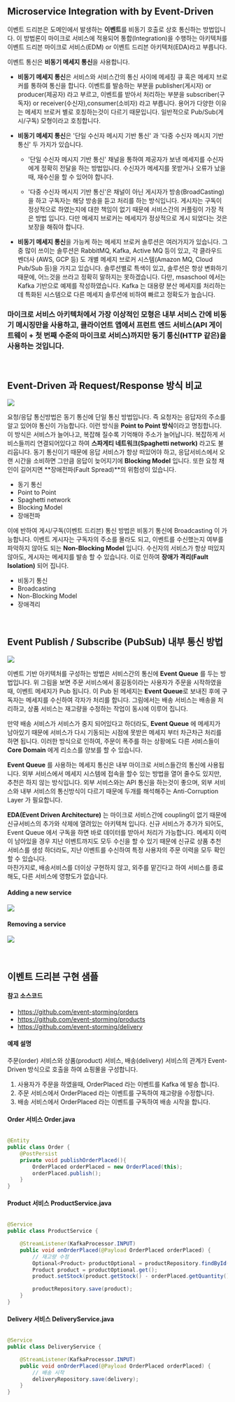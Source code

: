 ## Microservice Integration with by Event-Driven

이벤트 드리븐은 도메인에서 발생하는 **이벤트**를 비동기 호출로 상호 통신하는 방법입니다. 이 방법론이 마이크로 서비스에 적용되어 통합(Integration)을 수행하는 아키텍처를 이벤트 드리븐 마이크로 서비스(EDM) or 이벤트 드리븐 아키텍처(EDA)라고 부릅니다. 

이벤트 통신은 **비동기 메세지 통신**을 사용합니다.  

* **비동기 메세지 통신**은 서비스와 서비스간의 통신 사이에 메세징 큐 혹은 메세지 브로커를 통하여 통신을 합니다. 이벤트를 발송하는 부분을 publisher(게시자) or producer(제공자) 라고 부르고, 이벤트를 받아서 처리하는 부분을 subscriber(구독자) or receiver(수신자),consumer(소비자) 라고 부릅니다. 용어가 다양한 이유는 메세지 브로커 별로 호칭하는것이 다르기 때문입니다. 일반적으로 Pub/Sub(게시/구독) 모형이라고 호칭합니다.  

* **비동기 메세지 통신**은 '단일 수신자 메시지 기반 통신' 과 '다중 수신자 메시지 기반 통신' 두 가지가 있습니다. 

	- '단일 수신자 메시지 기반 통신' 채널을 통하여 제공자가 보낸 메세지를 수신자에게 정확히 전달을 하는 방법입니다. 수신자가 메세지를 못받거나 오류가 났을때, 재수신을 할 수 있어야 합니다. 

	- '다중 수신자 메시지 기반 통신'은 채널이 아닌 게시자가 방송(BroadCasting)을 하고 구독자는 해당 방송을 듣고 처리를 하는 방식입니다. 게시자는 구독이 정상적으로 하였는지에 대한 책임이 없기 때문에 서비스간의 커플링이 가장 적은 방법 입니다. 다만 메세지 브로커는 메세지가 정상적으로 게시 되었다는 것은 보장을 해줘야 합니다. 

* **비동기 메세지 통신**을 가능케 하는 메세지 브로커 솔루션은 여러가지가 있습니다. 그중 많이 쓰이는 솔루션은 RabbitMQ, Kafka, Active MQ 등이 있고, 각 클라우드 벤더사 (AWS, GCP 등) 도 개별 메세지 브로커 시스템(Amazon MQ, Cloud Pub/Sub 등)을 가지고 있습니다. 솔루션별로 특색이 있고, 솔루션은 항상 변화하기 때문에, 어느것을 쓰라고 정확히 말하지는 못하겠습니다. 다만, msaschool 에서는 Kafka 기반으로 예제를 작성하였습니다. Kafka 는 대용량 분산 메세지를 처리하는데 특화된 시스템으로 다른 메세지 솔루션에 비하여 빠르고 정확도가 높습니다.  

### 마이크로 서비스 아키텍처에서 가장 이상적인 모형은 내부 서비스 간에 비동기 메시징만을 사용하고, 클라이언트 앱에서 프런트 엔드 서비스(API 게이트웨이 + 첫 번째 수준의 마이크로 서비스)까지만 동기 통신(HTTP 같은)을 사용하는 것입니다.

<br/>

## Event-Driven 과 Request/Response 방식 비교

![](/img/03_Bizdevops/05/03/03_05_03_01.png)     

요청/응답 통신방법은 동기 통신에 단일 통신 방법입니다. 즉 요청자는 응답자의 주소를 알고 있어야 통신이 가능합니다. 이런 방식을 **Point to Point 방식**이라고 명칭합니다. 이 방식은 서비스가 늘어나고, 복잡해 질수록 기억해야 주소가 늘어납니다. 복잡하게 서비스들끼리 연결되어있다고 하여 **스파게티 네트워크(Spaghetti network)** 라고도 불리웁니다. 동기 통신이기 때문에 응답 서비스가 항상 떠있어야 하고, 응답서비스에서 오랜 시간을 소비하면 그만큼 응답이 늦어지기에 **Blocking Model** 입니다. 또한 요청 채인이 길어지면 **장애전파(Fault Spread)**의 위험성이 있습니다.

* 동기 통신
* Point to Point
* Spaghetti network
* Blocking Model
* 장애전파


이에 반하여 게시/구독(이벤트 드리븐) 통신 방법은 비동기 통신에 Broadcasting 이 가능합니다. 이벤트 게시자는 구독자의 주소를 몰라도 되고, 이벤트를 수신했는지 여부를 파악하지 않아도 되는 **Non-Blocking Model** 입니다. 수신자의 서비스가 항상 떠있지 않아도, 게시자는 메세지를 발송 할 수 있습니다. 이로 인하여 **장애가 격리(Fault Isolation)** 되어 집니다.

* 비동기 통신
* Broadcasting
* Non-Blocking Model
* 장애격리


<br/>

## Event Publish / Subscribe (PubSub) 내부 통신 방법

![](/img/03_Bizdevops/05/03/03_05_03_02.png)

이벤트 기반 아키텍처를 구성하는 방법은 서비스간의 통신에 **Event Queue** 를 두는 방법입니다. 위 그림을 보면 주문 서비스에서 홍길동이라는 사용자가 주문을 시작하였을때, 이벤트 메세지가 Pub 됩니다. 이 Pub 된 메세지는 **Event Queue**로 보내진 후에 구독자는 메세지를 수신하여 각자가 처리를 합니다. 그림에서는 배송 서비스는 배송을 처리하고, 상품 서비스는 재고량을 수정하는 작업이 동시에 이루어 집니다.  

만약 배송 서비스가 서비스가 중지 되어있다고 하더라도, **Event Queue** 에 메세지가 남아있기 때문에 서비스가 다시 기동되는 시점에 못받은 메세지 부터 차근차근 처리를 하면 됩니다. 이러한 방식으로 인하여, 주문이 폭주를 하는 상황에도 다른 서비스들이 **Core Domain** 에게 리소스를 양보를 할 수 있습니다.

**Event Queue** 를 사용하는 메세지 통신은 내부 마이크로 서비스들간의 통신에 사용됩니다. 외부 서비스에서 메세지 시스템에 접속을 할수 있는 방법을 열어 줄수도 있지만, 추천은 하지 않는 방식입니다. 외부 서비스와는 API 통신을 하는것이 좋으며, 외부 서비스와 내부 서비스의 통신방식이 다르기 때문에 두개를 해석해주는 Anti-Corruption Layer 가 필요합니다.


**EDA(Event Driven Architecture)** 는 마이크로 서비스간에 coupling이 없기 때문에 신규서비스의 추가와 삭제에 열려있는 아키텍쳐 입니다. 신규 서비스가 추가가 되어도, Event Queue 에서 구독을 하면 바로 데이터를 받아서 처리가 가능합니다. 메세지 이력이 남아있을 경우 지난 이벤트까지도 모두 수신을 할 수 있기 때문에 신규로 상품 추천 서비스를 생성 하더라도, 지난 이벤트를 수신하여 특정 사용자의 주문 이력을 모두 확인 할 수 있습니다.  
마찬가지로, 배송서비스를 더이상 구현하지 않고, 외주를 맡긴다고 하여 서비스를 종료해도, 다른 서비스에 영향도가 없습니다.  

#### Adding a new service
![](/img/03_Bizdevops/05/03/03_05_03_03.png)    

#### Removing a service
![](/img/03_Bizdevops/05/03/03_05_03_04.png)     

<br/>

## 이벤트 드리븐 구현 샘플

#### 참고 소스코드
* https://github.com/event-storming/orders
* https://github.com/event-storming/products
* https://github.com/event-storming/delivery

#### 예제 설명  
주문(order) 서비스와 상품(product) 서비스, 배송(delivery) 서비스의 관계가 Event-Driven 방식으로 호출을 하여 쇼핑몰을 구성합니다. 
1. 사용자가 주문을 하였을때, OrderPlaced 라는 이벤트를 Kafka 에 발송 합니다.
2. 주문 서비스에서 OrderPlaced 라는 이벤트를 구독하여 재고량을 수정합니다.
3. 배송 서비스에서 OrderPlaced 라는 이벤트를 구독하여 배송 시작을 합니다.

#### Order 서비스 Order.java

```java

@Entity
public class Order {
    @PostPersist
    private void publishOrderPlaced(){
        OrderPlaced orderPlaced = new OrderPlaced(this);
        orderPlaced.publish();
    }
}
```


#### Product 서비스 ProductService.java

```java

@Service
public class ProductService {

    @StreamListener(KafkaProcessor.INPUT)
    public void onOrderPlaced(@Payload OrderPlaced orderPlaced) {
        // 재고량 수정
        Optional<Product> productOptional = productRepository.findById(orderPlaced.getProductId());
        Product product = productOptional.get();
        product.setStock(product.getStock() - orderPlaced.getQuantity());

        productRepository.save(product);
    }
}
```


#### Delivery 서비스 DeliveryService.java

```java

@Service
public class DeliveryService {

    @StreamListener(KafkaProcessor.INPUT)
    public void onOrderPlaced(@Payload OrderPlaced orderPlaced) {
        // 배송 시작 
        deliveryRepository.save(delivery);
    }
}
```